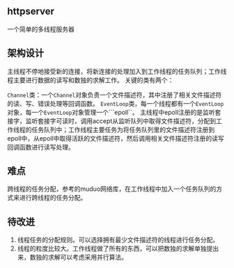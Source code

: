 ## httpserver
一个简单的多线程服务器

## 架构设计
主线程不停地接受新的连接，将新连接的处理加入到工作线程的任务队列；工作线程主要进行数据的读写和数独的求解工作。
关键的类有两个：

```Channel```类：一个```Channel```对象负责一个文件描述符，其中注册了相关文件描述符的读、写、错误处理等回调函数。
```EventLoop```类，每一个线程都有一个```EventLoop```对象，每一个```EventLoop```对象管理一个```epoll``。 主线程中epoll注册的是监听套接字，监听套接字可读时，调用accept从监听队列中取得文件描述符，分配到工作线程的任务队列中；工作线程主要任务为将任务队列里的文件描述符注册到epoll中，从epoll中取得活跃的文件描述符，然后调用相关文件描述符注册的读写回调函数进行读写处理。

## 难点
跨线程的任务分配，参考的muduo网络库，在工作线程中加入一个任务队列的方式来进行跨线程的任务分配。

## 待改进

1. 线程任务的分配规则。可以选择拥有最少文件描述符的线程进行任务分配。
2. 线程的粒度比较大。工作线程做了所有的东西，可以把数独的求解单独提出来，数独的求解可以考虑采用并行算法。
